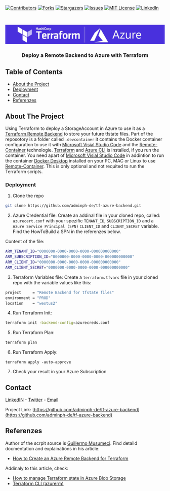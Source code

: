 [![Contributors][contributors-shield]][contributors-url]
[![Forks][forks-shield]][forks-url]
[![Stargazers][stars-shield]][stars-url]
[![Issues][issues-shield]][issues-url]
[![MIT License][license-shield]][license-url]
[![LinkedIn][linkedin-shield]][linkedin-url]

<!-- PROJECT LOGO -->
<br />
<p align="center">
  <a href="https://github.com/adminph-de/tf-azure-backend">
    <img src="/images/logo.png" alt="Terraform & Azure">
  </a>
  <h3 align="center">Deploy a Remote Backend to Azure with Terraform</h3>
</p>

<!-- TABLE OF CONTENTS -->
## Table of Contents

* [About the Project](#about-the-project)
* [Deployment](#deployment)
* [Contact](#contact)
* [Referenzes](#referenzes)

## About The Project

Using Terraform to deploy a StorageAccount in Azure to use it as a [Terraform Remote Backend](https://www.terraform.io/docs/backends/types/remote.html) to store your future tfstate files. Part of the reposotory is a folder called ```.devcontainer``` it contains the Docker container configuration to use it with [Microsoft Visial Studio Code](https://code.visualstudio.com/download) and the [Remote-Container](https://code.visualstudio.com/docs/remote/containers) technologie. [Terraform](https://www.terraform.io/downloads.html) and [Azure CLI](https://docs.microsoft.com/en-us/cli/azure/install-azure-cli?view=azure-cli-latest) is installed, if you run the container. You need apart of [Microsoft Visial Studio Code](https://code.visualstudio.com/download) in addintion to run the container [Docker Desktop](https://www.docker.com/get-started) installed on your PC, MAC or Linux to use [Remote-Container](https://code.visualstudio.com/docs/remote/containers). This is only optional and not requited to run the Terraform scripts.


### Deployment
 
1. Clone the repo
```sh
git clone https://github.com/adminph-de/tf-azure-backend.git
```
2. Azure Credential file:
Create an addinal file in your cloned repo, called: ```azurecert.conf``` with your spezific ```TENANT_ID```, ```SUBSCRIPTION_ID``` and a ```Azure Service Principal (SPN)``` ```CLIENT_ID``` and ```CLIENT_SECRET``` variable. Find the HowToBuild a SPN in the referenzes below.

Content of the file:
```sh
ARM_TENANT_ID="0000000-0000-0000-0000-000000000000"
ARM_SUBSCRIPTION_ID="0000000-0000-0000-0000-000000000000"
ARM_CLIENT_ID="0000000-0000-0000-0000-000000000000"
ARM_CLIENT_SECRET="0000000-0000-0000-0000-000000000000"
```

3. Terraform Variables file: 
Create a ```terraform.tfvars``` file in your cloned repo with the variable values like this:
```sh
project     = "Remote Backend for tfstate files"
environment = "PROD"
location    = "westus2"
```

4. Run Terraform Init:
```bash
terraform init -backend-config=azurecreds.conf
```

5. Run Terraform Plan:
```sh
terraform plan
```

6. Run Terraform Apply:
```
terraform apply -auto-approve
```

7. Check your result in your Azure Subscription

<!-- CONTACT -->
## Contact

[LinkedIN](https://www.linkedin.com/in/patrickhayo/?locale=en_US) - [Twitter](https://twitter.com/N00ky2010) - [Email](patrick.hayo@flsmidth.com)

Project Link: [https://github.com/adminph-de/tf-azure-backend](https://github.com/adminph-de/tf-azure-backend)

<!-- REFERENZES -->
## Referenzes

Author of the scrpit source is [Guillermo Musumeci](https://medium.com/@gmusumeci). Find detaild docmentation and explainations in his article:
* [How to Create an Azure Remote Backend for Terraform](https://medium.com/@gmusumeci/how-to-create-an-azure-remote-backend-for-terraform-67cce5da1520)

Addinaly to this article, check:
* [How to manage Terraform state in Azure Blob Storage](https://medium.com/developingnodes/how-to-manage-terraform-state-in-azure-blob-storage-870a80917450)
* [Terraform CLI (azurerm)](https://www.terraform.io/docs/backends/types/azurerm.html)

<!-- MARKDOWN LINKS & IMAGES -->
<!-- https://www.markdownguide.org/basic-syntax/#reference-style-links -->
[contributors-shield]: https://img.shields.io/github/contributors/adminph-de/tf-azure-backend.svg?style=flat-square
[contributors-url]: https://github.com/adminph-de/tf-azure-backend/graphs/contributors
[forks-shield]: https://img.shields.io/github/forks/adminph-de/tf-azure-backend.svg?style=flat-square
[forks-url]: https://github.com/adminph-de/tf-azure-backend/network/members
[stars-shield]: https://img.shields.io/github/stars/adminph-de/tf-azure-backend?style=flat-square
[stars-url]: https://github.com/adminph-de/tf-azure-backend/stargazers
[issues-shield]: https://img.shields.io/github/issues/adminph-de/tf-azure-backend.svg?style=flat-square
[issues-url]: https://github.com/adminph-de/tf-azure-backend/issues
[license-shield]: https://img.shields.io/github/license/adminph-de/tf-azure-backend.svg?style=flat-square
[license-url]: https://github.com/adminph-de/tf-azure-backend/blob/master/LICENSE.txt
[linkedin-shield]: https://img.shields.io/badge/-LinkedIn-black.svg?style=flat-square&logo=linkedin&colorB=555
[linkedin-url]: https://www.linkedin.com/in/patrickhayo/?locale=en_US
[product-screenshot]: images/screenshot.png
